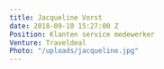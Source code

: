 ```yaml
---
title: Jacqueline Vorst
date: 2018-09-10 15:27:00 Z
Position: Klanten service medewerker
Venture: Traveldeal
Photo: "/uploads/jacqueline.jpg"
---
```


